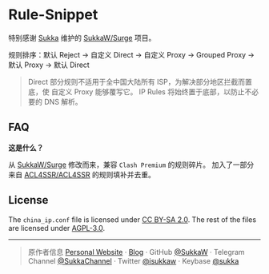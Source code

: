 # Rule-Snippet

特别感谢 [Sukka](https://github.com/SukkaW) 维护的 [SukkaW/Surge](https://github.com/SukkaW/Surge) 项目。

规则排序：默认 Reject -> 自定义 Direct -> 自定义 Proxy -> Grouped Proxy -> 默认 Proxy -> 默认 Direct
> Direct 部分规则不适用于全中国大陆所有 ISP，为解决部分地区拦截而置底，使 自定义 Proxy 能够覆写它。
IP Rules 将始终置于底部，以防止不必要的 DNS 解析。

## FAQ

**这是什么？**

从 [SukkaW/Surge](https://github.com/SukkaW/Surge) 修改而来，兼容 `Clash Premium` 的规则碎片。
加入了一部分来自 [ACL4SSR/ACL4SSR](https://github.com/ACL4SSR/ACL4SSR/tree/master) 的规则填补并去重。

## License

The `china_ip.conf` file is licensed under [CC BY-SA 2.0](https://creativecommons.org/licenses/by-sa/2.0/). The rest of the files are licensed under [AGPL-3.0](./LICENSE).

----

> 原作者信息
[Personal Website](https://skk.moe) · [Blog](https://blog.skk.moe) · GitHub [@SukkaW](https://github.com/SukkaW) · Telegram Channel [@SukkaChannel](https://t.me/SukkaChannel) · Twitter [@isukkaw](https://twitter.com/isukkaw) · Keybase [@sukka](https://keybase.io/sukka)
